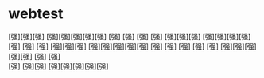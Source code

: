 # webtest
[强][强][强]      [强][强][强][强][强]
        [强]        [强]     [强]    [强]
[强][强][强]       [强][强][强][强][强]
[强]                         [强]
[强][强][强]        [强][强][强][强][强]
        [强]       [强]      [强]   [强]
        [强]         [强][强][强][强][强]
         [强]                   [强]    
 [强] [强][强]      [强][强][强][强][强]
